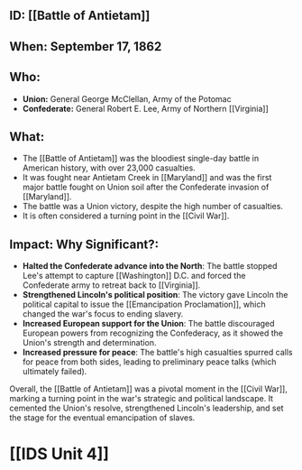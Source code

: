 ## ID: [[Battle of Antietam]] 
## When: September 17, 1862

## Who: 
* **Union:** General George McClellan,  Army of the Potomac
* **Confederate:** General Robert E. Lee, Army of Northern [[Virginia]]

## What: 
* The [[Battle of Antietam]] was the bloodiest single-day battle in American history, with over 23,000 casualties. 
* It was fought near Antietam Creek in [[Maryland]] and was the first major battle fought on Union soil after the Confederate invasion of [[Maryland]].
* The battle was a Union victory, despite the high number of casualties.
* It is often considered a turning point in the [[Civil War]].

## Impact: Why Significant?:
* **Halted the Confederate advance into the North**: The battle stopped Lee's attempt to capture [[Washington]] D.C. and forced the Confederate army to retreat back to [[Virginia]].
* **Strengthened Lincoln's political position**: The victory gave Lincoln the political capital to issue the [[Emancipation Proclamation]], which changed the war's focus to ending slavery.
* **Increased European support for the Union**: The battle discouraged European powers from recognizing the Confederacy, as it showed the Union's strength and determination.
* **Increased pressure for peace**: The battle's high casualties spurred calls for peace from both sides, leading to preliminary peace talks (which ultimately failed).

Overall, the [[Battle of Antietam]] was a pivotal moment in the [[Civil War]], marking a turning point in the war's strategic and political landscape. It cemented the Union's resolve, strengthened Lincoln's leadership, and set the stage for the eventual emancipation of slaves. 

# [[IDS Unit 4]]